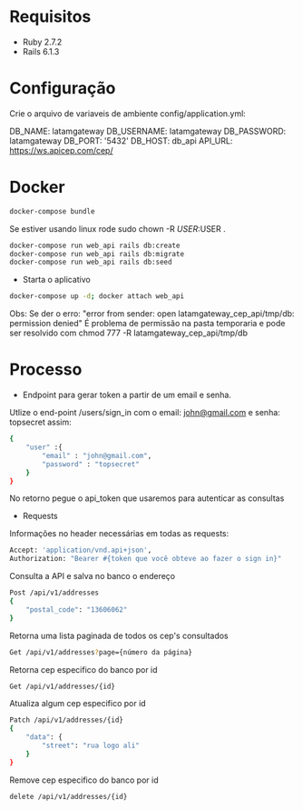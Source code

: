 # Requisitos

* Ruby 2.7.2
* Rails 6.1.3

# Configuração

Crie o arquivo de variaveis de ambiente config/application.yml:

DB_NAME: latamgateway
DB_USERNAME: latamgateway
DB_PASSWORD: latamgateway
DB_PORT: '5432'
DB_HOST: db_api
API_URL: https://ws.apicep.com/cep/

# Docker

```bash
docker-compose bundle
```

Se estiver usando linux rode sudo chown -R $USER:$USER .

```bash
docker-compose run web_api rails db:create
docker-compose run web_api rails db:migrate
docker-compose run web_api rails db:seed
```

- Starta o aplicativo

```bash
docker-compose up -d; docker attach web_api
```

Obs: Se der o erro: "error from sender: open latamgateway_cep_api/tmp/db: permission denied"
É problema de permissão na pasta temporaria e pode ser resolvido com chmod 777 -R latamgateway_cep_api/tmp/db

# Processo

- Endpoint para gerar token a partir de um email e senha.

Utlize o end-point /users/sign_in com o email: john@gmail.com e senha: topsecret assim:

```bash
{ 
    "user" :{
        "email" : "john@gmail.com",
        "password" : "topsecret"
    }
}
```

No retorno pegue o api_token que usaremos para autenticar as consultas

- Requests

Informações no header necessárias em todas as requests:

```bash
Accept: 'application/vnd.api+json',
Authorization: "Bearer #{token que você obteve ao fazer o sign in}"
```

Consulta a API e salva no banco o endereço

```bash
Post /api/v1/addresses 
{
    "postal_code": "13606062"
}
```

Retorna uma lista paginada de todos os cep's consultados

```bash
Get /api/v1/addresses?page={número da página} 
```

Retorna cep especifico do banco por id

```bash
Get /api/v1/addresses/{id}
```

Atualiza algum cep especifico por id

```bash
Patch /api/v1/addresses/{id}
{
    "data": {
        "street": "rua logo ali"
    }
}
```

Remove cep especifico do banco por id

```bash
delete /api/v1/addresses/{id}
```